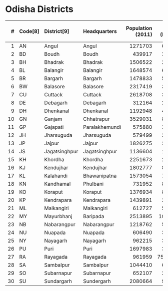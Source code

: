 # Odisha Districts

|   # | Code[8]   | District[9]   | Headquarters   |   Population (2011) |   Area (km2) |   Density (/km2)[9] |
|----:|:----------|:--------------|:---------------|--------------------:|-------------:|--------------------:|
|   1 | AN        | Angul         | Angul          |             1271703 |       6232   |                 199 |
|   2 | BD        | Boudh         | Boudh          |              439917 |       3098   |                 142 |
|   3 | BH        | Bhadrak       | Bhadrak        |             1506522 |       2505   |                 601 |
|   4 | BL        | Balangir      | Balangir       |             1648574 |       6575   |                 251 |
|   5 | BR        | Bargarh       | Bargarh        |             1478833 |       5837   |                 253 |
|   6 | BW        | Balasore      | Balasore       |             2317419 |       3634   |                 609 |
|   7 | CU        | Cuttack       | Cuttack        |             2618708 |       3932   |                 666 |
|   8 | DE        | Debagarh      | Debagarh       |              312164 |       2781   |                 106 |
|   9 | DH        | Dhenkanal     | Dhenkanal      |             1192948 |       4452   |                 268 |
|  10 | GN        | Ganjam        | Chhatrapur     |             3529031 |       8206   |                 430 |
|  11 | GP        | Gajapati      | Paralakhemundi |              575880 |       3850   |                 133 |
|  12 | JH        | Jharsuguda    | Jharsuguda     |              579499 |       2081   |                 274 |
|  13 | JP        | Jajpur        | Jajpur         |             1826275 |       2888   |                 630 |
|  14 | JS        | Jagatsinghpur | Jagatsinghpur  |             1136604 |       1759   |                 681 |
|  15 | KH        | Khordha       | Khordha        |             2251673 |       2813   |                 800 |
|  16 | KJ        | Kendujhar     | Kendujhar      |             1802777 |       8240   |                 217 |
|  17 | KL        | Kalahandi     | Bhawanipatna   |             1573054 |       7920   |                 199 |
|  18 | KN        | Kandhamal     | Phulbani       |              731952 |       8021   |                  91 |
|  19 | KO        | Koraput       | Koraput        |             1376934 |       8807   |                 156 |
|  20 | KP        | Kendrapara    | Kendrapara     |             1439891 |       2644   |                 545 |
|  21 | ML        | Malkangiri    | Malkangiri     |              612727 |       5791   |                 106 |
|  22 | MY        | Mayurbhanj    | Baripada       |             2513895 |      10418   |                 241 |
|  23 | NB        | Nabarangpur   | Nabarangpur    |             1218762 |       5294   |                 230 |
|  24 | NU        | Nuapada       | Nuapada        |              606490 |       3408   |                 157 |
|  25 | NY        | Nayagarh      | Nayagarh       |              962215 |       3890   |                 247 |
|  26 | PU        | Puri          | Puri           |             1697983 |       3051   |                 488 |
|  27 | RA        | Rayagada      | Rayagada       |              961959 |       7584.7 |                 136 |
|  28 | SA        | Sambalpur     | Sambalpur      |             1044410 |       6702   |                 158 |
|  29 | SO        | Subarnapur    | Subarnapur     |              652107 |       2284   |                 279 |
|  30 | SU        | Sundargarh    | Sundergarh     |             2080664 |       9712   |                 214 |